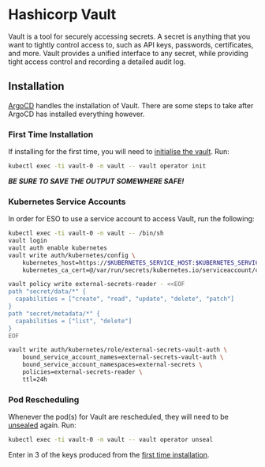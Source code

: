 # Hashicorp Vault

Vault is a tool for securely accessing secrets. A secret is anything that you want to tightly control access to, such as API keys, passwords, certificates, and more. Vault provides a unified interface to any secret, while providing tight access control and recording a detailed audit log.


## Installation

[ArgoCD](../argocd/README.md) handles the installation of Vault. There are some steps to take after ArgoCD has installed everything however.

### First Time Installation

If installing for the first time, you will need to [initialise the vault](https://developer.hashicorp.com/vault/docs/commands/operator/init). Run:

```bash
kubectl exec -ti vault-0 -n vault -- vault operator init
```

***BE SURE TO SAVE THE OUTPUT SOMEWHERE SAFE!***

### Kubernetes Service Accounts

In order for ESO to use a service account to access Vault, run the following:

```bash
kubectl exec -ti vault-0 -n vault -- /bin/sh
vault login
vault auth enable kubernetes
vault write auth/kubernetes/config \
    kubernetes_host=https://$KUBERNETES_SERVICE_HOST:$KUBERNETES_SERVICE_PORT \
    kubernetes_ca_cert=@/var/run/secrets/kubernetes.io/serviceaccount/ca.crt 

vault policy write external-secrets-reader - <<EOF
path "secret/data/*" {
  capabilities = ["create", "read", "update", "delete", "patch"]
}
path "secret/metadata/*" {
  capabilities = ["list", "delete"]
}
EOF

vault write auth/kubernetes/role/external-secrets-vault-auth \
    bound_service_account_names=external-secrets-vault-auth \
    bound_service_account_namespaces=external-secrets \
    policies=external-secrets-reader \
    ttl=24h
```


### Pod Rescheduling

Whenever the pod(s) for Vault are rescheduled, they will need to be [unsealed](https://developer.hashicorp.com/vault/docs/concepts/seal) again. Run:

```bash
kubectl exec -ti vault-0 -n vault -- vault operator unseal
```

Enter in 3 of the keys produced from the [first time installation](#first-time-installation).

